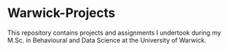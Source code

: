 # Warwick-Projects
This repository contains projects and assignments I undertook during my M.Sc. in Behavioural and Data Science at the University of Warwick.
